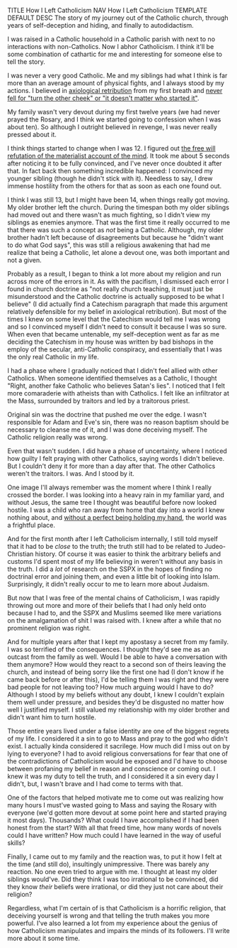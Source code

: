 TITLE How I Left Catholicism
NAV How I Left Catholicism
TEMPLATE DEFAULT
DESC The story of my journey out of the Catholic church, through years of self-deception and hiding, and finally to autodidactism.

I was raised in a Catholic household in a Catholic parish with next to no interactions with non-Catholics. Now I abhor Catholicism. I think it'll be some combination of cathartic for me and interesting for someone else to tell the story.

I was never a very good Catholic. Me and my siblings had what I think is far more than an average amount of physical fights, and I always stood by my actions. I believed in [axiological retribution](/misc/axiological_retribution) from my first breath and [never fell for "turn the other cheek" or "it doesn't matter who started it"](/protagonism/retribution).

My family wasn't very devout during my first twelve years (we had never prayed the Rosary, and I think we started going to confession when I was about ten). So although I outright believed in revenge, I was never really pressed about it.

I think things started to change when I was 12. I figured out [the free will refutation of the materialist account of the mind](/protagonism/metaphysics). It took me about 5 seconds after noticing it to be fully convinced, and I've never once doubted it after that. In fact back then something incredible happened: I convinced my younger sibling (though he didn't stick with it). Needless to say, I drew immense hostility from the others for that as soon as each one found out.

I think I was still 13, but I might have been 14, when things really got moving. My older brother left the church. During the timespan both my older siblings had moved out and there wasn't as much fighting, so I didn't view my siblings as enemies anymore. That was the first time it really occurred to me that there was such a concept as *not* being a Catholic. Although, my older brother hadn't left because of disagreements but because he "didn't want to do what God says", this was still a religious awakening that had me realize that being a Catholic, let alone a devout one, was both important and not a given.

Probably as a result, I began to think a lot more about my religion and run across more of the errors in it. As with the pacifism, I dismissed each error I found in church doctrine as "not really church teaching, it must just be misunderstood and the Catholic doctrine is actually supposed to be what I believe" (I did actually find a Catechism paragraph that made this argument relatively defensible for my belief in axiological retribution). But most of the times I knew on some level that the Catechism would tell me I was wrong and so I convinced myself I didn't need to consult it because I was so sure. When even that became untenable, my self-deception went as far as me deciding the Catechism in my house was written by bad bishops in the employ of the secular, anti-Catholic conspiracy, and essentially that I was the only real Catholic in my life.

I had a phase where I gradually noticed that I didn't feel allied with other Catholics. When someone identified themselves as a Catholic, I thought "Right, another fake Catholic who believes Satan's lies". I noticed that I felt more comaraderie with atheists than with Catholics. I felt like an infiltrator at the Mass, surrounded by traitors and led by a traitorous priest.

Original sin was the doctrine that pushed me over the edge. I wasn't responsible for Adam and Eve's sin, there was no reason baptism should be necessary to cleanse me of it, and I was done deceiving myself. The Catholic religion really was wrong.

Even that wasn't sudden. I did have a phase of uncertainty, where I noticed how guilty I felt praying with other Catholics, saying words I didn't believe. But I couldn't deny it for more than a day after that. The other Catholics weren't the traitors. I was. And I stood by it.

One image I'll always remember was the moment where I think I really crossed the border. I was looking into a heavy rain in my familiar yard, and without Jesus, the same tree I thought was beautiful before now looked hostile. I was a child who ran away from home that day into a world I knew nothing about, and [without a perfect being holding my hand](/protagonism/theists), the world was a frightful place.

And for the first month after I left Catholicism internally, I still told myself that it had to be *close* to the truth; the truth still had to be related to Judeo-Christian history. Of course it was easier to think the arbitrary beliefs and customs I'd spent most of my life believing in weren't without any basis in the truth. I did a *lot* of research on the SSPX in the hopes of finding no doctrinal error and joining them, and even a little bit of looking into Islam. Surprisingly, it didn't really occur to me to learn more about Judaism.

But now that I was free of the mental chains of Catholicism, I was rapidly throwing out more and more of their beliefs that I had only held onto because I had to, and the SSPX and Muslims seemed like mere variations on the amalgamation of shit I was raised with. I knew after a while that no prominent religion was right.

And for multiple years after that I kept my apostasy a secret from my family. I was so terrified of the consequences. I thought they'd see me as an outcast from the family as well. Would I be able to have a conversation with them anymore? How would they react to a second son of theirs leaving the church, and instead of being sorry like the first one had (I don't know if he came back before or after this), I'd be telling them I was right and they were bad people for not leaving too? How much arguing would I have to do? Although I stood by my beliefs without any doubt, I knew I couldn't explain them well under pressure, and besides they'd be disgusted no matter how well I justified myself. I still valued my relationship with my older brother and didn't want him to turn hostile.

Those entire years lived under a false identity are one of the biggest regrets of my life. I considered it a sin to go to Mass and pray to the god who didn't exist. I actually kinda considered it sacrilege. How much did I miss out on by lying to everyone? I had to avoid religious conversations for fear that one of the contradictions of Catholicism would be exposed and I'd have to choose between profaning my belief in reason and conscience or coming out. I knew it was my duty to tell the truth, and I considered it a sin every day I didn't, but, I wasn't brave and I had come to terms with that.

One of the factors that helped motivate me to come out was realizing how many hours I must've wasted going to Mass and saying the Rosary with everyone (we'd gotten more devout at some point here and started praying it most days). Thousands? What could I have accomplished if I had been honest from the start? With all that freed time, how many words of novels could I have written? How much could I have learned in the way of useful skills?

Finally, I came out to my family and the reaction was, to put it how I felt at the time (and still do), insultingly unimpressive. There was barely any reaction. No one even tried to argue with me. I thought at least my older siblings would've. Did they think I was too irrational to be convinced, did they know *their* beliefs were irrational, or did they just not care about their religion?

Regardless, what I'm certain of is that Catholicism is a horrific religion, that deceiving yourself is wrong and that telling the truth makes you more powerful. I've also learned a lot from my experience about the genius of how Catholicism manipulates and impairs the minds of its followers. I'll write more about it some time.
